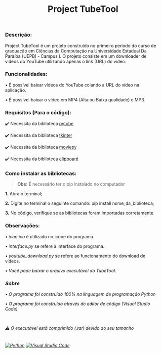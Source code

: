 <header>
  <h1><strong>Project TubeTool</strong></h1>
</header>

<h3>Descrição:</h3>
<p>Project TubeTool é um projeto construído no primeiro período do curso de graduação em Ciências da Computação na Universidade Estadual Da Paraíba (UEPB) - Campus I. O projeto consiste em um downloader de vídeos do YouTube utilizando apenas o link (URL) do vídeo.</p>

<h3><strong>Funcionalidades:</strong></h3>
<p>• É possível baixar vídeos do YouTube colando a URL do vídeo na aplicação.</p>
<p>• É possível baixar o vídeo em MP4 (Alta ou Baixa qualidade) e MP3.</p>

<h3><strong>Requisitos (Para o código):</strong></h3>
<p>✔️ Necessita da biblioteca <a href="https://pytube.io/en/latest/">pytube</a></p>
<p>✔️ Necessita da biblioteca <a href="https://docs.python.org/3/library/tk.html">tkinter</a></p>
<p>✔️ Necessita da biblioteca <a href="https://zulko.github.io/moviepy/">moviepy</a></p>
<p>✔️ Necessita da biblioteca <a href="http://omz-software.com/pythonista/docs/ios/clipboard.html">clipboard</a></p>

<h3><strong>Como instalar as bibliotecas:</strong></h3>
<blockquote><strong>Obs:</strong> É necessário ter o pip instalado no computador</blockquote>
<p><strong>1.</strong> Abra o terminal;</p>
<p><strong>2.</strong> Digite no terminal o seguinte comando: pip install nome_da_biblioteca;</p>
<p><strong>3.</strong> No código, verifique se as bibliotecas foram importadas corretamente.</p>

<h3><strong>Observações:</strong></h3>
<p>• <i>icon.ico</i> é utilizado no ícone do programa.</p>
<p>• <i>interface.py</i> se refere à interface do programa.</p>
<p>• <i>youtube_download.py</i> se refere ao funcionamento do download de vídeos.</p>
<p>• <i>Você pode baixar o arquivo executável do TubeTool.</p>

<h3>Sobre</h3>
<p>• O programa foi construído 100% na linguagem de programação Python</p>
<p>• O programa foi construído através do editor de código (Visual Studio Code)</p>
<br>
<p>⚠️ O executável está comprimido (.rar) devido ao seu tamanho</p>

<h1></h1>

<a href="https://www.python.org/">![Python](https://img.shields.io/badge/python-3670A0?style=for-the-badge&logo=python&logoColor=ffdd54)</a>
<a href="https://code.visualstudio.com/">![Visual Studio Code](https://img.shields.io/badge/Visual%20Studio%20Code-0078d7.svg?style=for-the-badge&logo=visual-studio-code&logoColor=white)</a>
